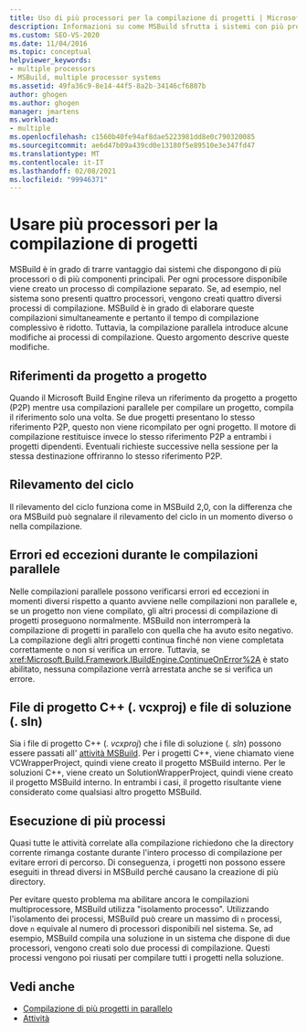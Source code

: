```yaml
---
title: Uso di più processori per la compilazione di progetti | Microsoft Docs
description: Informazioni su come MSBuild sfrutta i sistemi con più processori o Core creando un processo di compilazione separato per ogni processore disponibile.
ms.custom: SEO-VS-2020
ms.date: 11/04/2016
ms.topic: conceptual
helpviewer_keywords:
- multiple processors
- MSBuild, multiple processor systems
ms.assetid: 49fa36c9-8e14-44f5-8a2b-34146cf6807b
author: ghogen
ms.author: ghogen
manager: jmartens
ms.workload:
- multiple
ms.openlocfilehash: c1560b40fe94af8dae5223981dd8e0c790320085
ms.sourcegitcommit: ae6d47b09a439cd0e13180f5e89510e3e347fd47
ms.translationtype: MT
ms.contentlocale: it-IT
ms.lasthandoff: 02/08/2021
ms.locfileid: "99946371"
---
```

# <a name="use-multiple-processors-to-build-projects"></a>Usare più processori per la compilazione di progetti

MSBuild è in grado di trarre vantaggio dai sistemi che dispongono di più processori o di più componenti principali. Per ogni processore disponibile viene creato un processo di compilazione separato. Se, ad esempio, nel sistema sono presenti quattro processori, vengono creati quattro diversi processi di compilazione. MSBuild è in grado di elaborare queste compilazioni simultaneamente e pertanto il tempo di compilazione complessivo è ridotto. Tuttavia, la compilazione parallela introduce alcune modifiche ai processi di compilazione. Questo argomento descrive queste modifiche.

## <a name="project-to-project-references"></a>Riferimenti da progetto a progetto

 Quando il Microsoft Build Engine rileva un riferimento da progetto a progetto (P2P) mentre usa compilazioni parallele per compilare un progetto, compila il riferimento solo una volta. Se due progetti presentano lo stesso riferimento P2P, questo non viene ricompilato per ogni progetto. Il motore di compilazione restituisce invece lo stesso riferimento P2P a entrambi i progetti dipendenti. Eventuali richieste successive nella sessione per la stessa destinazione offriranno lo stesso riferimento P2P.

## <a name="cycle-detection"></a>Rilevamento del ciclo

 Il rilevamento del ciclo funziona come in MSBuild 2,0, con la differenza che ora MSBuild può segnalare il rilevamento del ciclo in un momento diverso o nella compilazione.

## <a name="errors-and-exceptions-during-parallel-builds"></a>Errori ed eccezioni durante le compilazioni parallele

 Nelle compilazioni parallele possono verificarsi errori ed eccezioni in momenti diversi rispetto a quanto avviene nelle compilazioni non parallele e, se un progetto non viene compilato, gli altri processi di compilazione di progetti proseguono normalmente. MSBuild non interromperà la compilazione di progetti in parallelo con quella che ha avuto esito negativo. La compilazione degli altri progetti continua finché non viene completata correttamente o non si verifica un errore. Tuttavia, se <xref:Microsoft.Build.Framework.IBuildEngine.ContinueOnError%2A> è stato abilitato, nessuna compilazione verrà arrestata anche se si verifica un errore.

## <a name="c-project-vcxproj-and-solution-sln-files"></a>File di progetto C++ (. vcxproj) e file di soluzione (. sln)

 Sia i file di progetto C++ (*. vcxproj*) che i file di soluzione (*. sln*) possono essere passati all' [attività MSBuild](../msbuild/msbuild-task.md). Per i progetti C++, viene chiamato viene VCWrapperProject, quindi viene creato il progetto MSBuild interno. Per le soluzioni C++, viene creato un SolutionWrapperProject, quindi viene creato il progetto MSBuild interno. In entrambi i casi, il progetto risultante viene considerato come qualsiasi altro progetto MSBuild.

## <a name="multi-process-execution"></a>Esecuzione di più processi

 Quasi tutte le attività correlate alla compilazione richiedono che la directory corrente rimanga costante durante l'intero processo di compilazione per evitare errori di percorso. Di conseguenza, i progetti non possono essere eseguiti in thread diversi in MSBuild perché causano la creazione di più directory.

 Per evitare questo problema ma abilitare ancora le compilazioni multiprocessore, MSBuild utilizza "isolamento processo". Utilizzando l'isolamento dei processi, MSBuild può creare un massimo di `n` processi, dove `n` equivale al numero di processori disponibili nel sistema. Se, ad esempio, MSBuild compila una soluzione in un sistema che dispone di due processori, vengono creati solo due processi di compilazione. Questi processi vengono poi riusati per compilare tutti i progetti nella soluzione.

## <a name="see-also"></a>Vedi anche

- [Compilazione di più progetti in parallelo](../msbuild/building-multiple-projects-in-parallel-with-msbuild.md)
- [Attività](../msbuild/msbuild-tasks.md)

